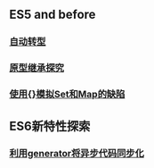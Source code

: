 ## ES5 and before
### [自动转型](./type_conversions.md)
### [原型继承探究](./prototype_inherit.md)
### [使用{}模拟Set和Map的缺陷](./imperfection_when_simulate_map.md)

## ES6新特性探索
### [利用generator将异步代码同步化](./coroutines.md)
